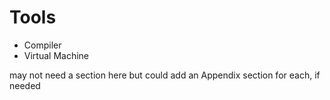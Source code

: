 # Tools

* Compiler
* Virtual Machine

may not need a section here but could add an Appendix section for each, if needed

